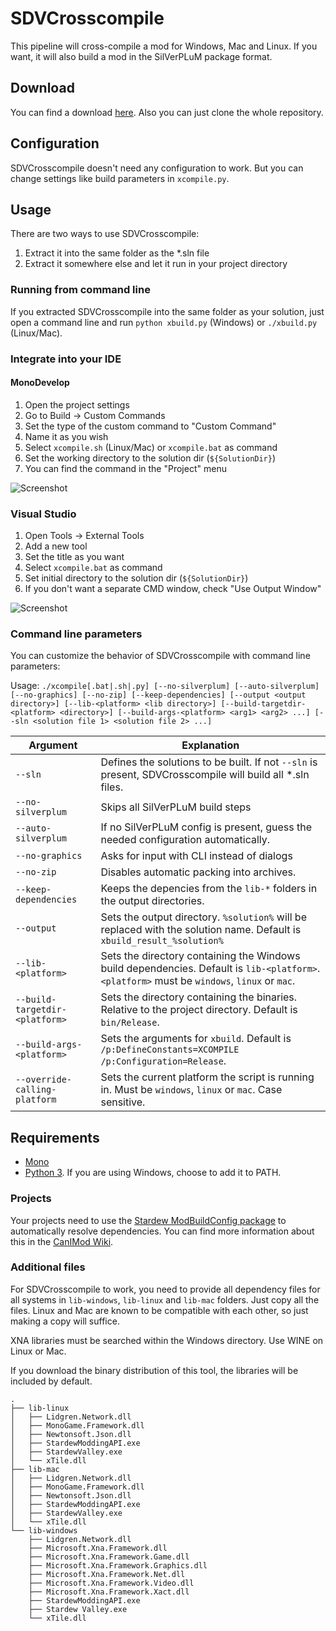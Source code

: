 # SDVCrosscompile

This pipeline will cross-compile a mod for Windows, Mac and Linux.
If you want, it will also build
a mod in the SilVerPLuM package format.

## Download

You can find a download [here](https://github.com/rumangerst/SDVCrosscompile/releases). Also you can just clone the whole repository.

## Configuration

SDVCrosscompile doesn't need any configuration to work. But you can
change settings like build parameters in `xcompile.py`.

## Usage

There are two ways to use SDVCrosscompile:

1. Extract it into the same folder as the \*.sln file
2. Extract it somewhere else and let it run in your project directory

### Running from command line

If you extracted SDVCrosscompile into the same folder as your solution, just open a command line and run `python xbuild.py` (Windows) or `./xbuild.py` (Linux/Mac).

### Integrate into your IDE

#### MonoDevelop

1. Open the project settings
2. Go to Build -> Custom Commands
3. Set the type of the custom command to "Custom Command"
4. Name it as you wish
5. Select `xcompile.sh` (Linux/Mac) or `xcompile.bat` as command
6. Set the working directory to the solution dir (`${SolutionDir}`)
7. You can find the command in the "Project" menu

![Screenshot](https://rumangerst.github.io/SDVCrosscompile/docs/monodevelop-setup.png)

### Visual Studio

1. Open Tools -> External Tools
2. Add a new tool
3. Set the title as you want
4. Select `xcompile.bat` as command
5. Set initial directory to the solution dir (`${SolutionDir}`)
6. If you don't want a separate CMD window, check "Use Output Window"

![Screenshot](https://rumangerst.github.io/SDVCrosscompile/docs/vs-setup.png)

### Command line parameters

You can customize the behavior of SDVCrosscompile with command line parameters:

Usage: `./xcompile[.bat|.sh|.py] [--no-silverplum] [--auto-silverplum] [--no-graphics] [--no-zip] [--keep-dependencies] [--output <output directory>] [--lib-<platform> <lib directory>] [--build-targetdir-<platform> <directory>] [--build-args-<platform> <arg1> <arg2> ...] [--sln <solution file 1> <solution file 2> ...]`

|Argument|Explanation|
|--------|-----------|
|`--sln` | Defines the solutions to be built. If not `--sln` is present, SDVCrosscompile will build all \*.sln files. |
|`--no-silverplum` | Skips all SilVerPLuM build steps |
|`--auto-silverplum` | If no SilVerPLuM config is present, guess the needed configuration automatically. |
|`--no-graphics` | Asks for input with CLI instead of dialogs |
|`--no-zip` | Disables automatic packing into archives. |
|`--keep-dependencies` | Keeps the depencies from the `lib-*` folders in the output directories.|
|`--output` | Sets the output directory. `%solution%` will be replaced with the solution name. Default is `xbuild_result_%solution%` |
|`--lib-<platform>` | Sets the directory containing the Windows build dependencies. Default is `lib-<platform>`. `<platform>` must be `windows`, `linux` or `mac`.|
|`--build-targetdir-<platform>` | Sets the directory containing the binaries. Relative to the project directory. Default is `bin/Release`. |
|`--build-args-<platform>` | Sets the arguments for `xbuild`. Default is `/p:DefineConstants=XCOMPILE /p:Configuration=Release`. |
|`--override-calling-platform` | Sets the current platform the script is running in. Must be `windows`, `linux` or `mac`. Case sensitive. |



## Requirements

* [Mono](http://www.mono-project.com/)
* [Python 3](https://www.python.org/). If you are using Windows, choose to add it to PATH.

### Projects

Your projects need to use the [Stardew ModBuildConfig package](https://www.nuget.org/packages/Pathoschild.Stardew.ModBuildConfig) to automatically resolve dependencies.
You can find more information about this in the [CanIMod Wiki](http://canimod.com/guides/crossplatforming-a-smapi-mod).

### Additional files
For SDVCrosscompile to work, you need to provide all dependency files for all systems
in `lib-windows`, `lib-linux` and `lib-mac` folders. Just copy all the files.
Linux and Mac are known to be compatible with each other, so just making a copy will suffice.

XNA libraries must be searched within the Windows directory. Use WINE on Linux or Mac.

If you download the binary distribution of this tool, the libraries will be included by default.

```
.
├── lib-linux
│   ├── Lidgren.Network.dll
│   ├── MonoGame.Framework.dll
│   ├── Newtonsoft.Json.dll
│   ├── StardewModdingAPI.exe
│   ├── StardewValley.exe
│   └── xTile.dll
├── lib-mac
│   ├── Lidgren.Network.dll
│   ├── MonoGame.Framework.dll
│   ├── Newtonsoft.Json.dll
│   ├── StardewModdingAPI.exe
│   ├── StardewValley.exe
│   └── xTile.dll
└── lib-windows
    ├── Lidgren.Network.dll
    ├── Microsoft.Xna.Framework.dll
    ├── Microsoft.Xna.Framework.Game.dll
    ├── Microsoft.Xna.Framework.Graphics.dll
    ├── Microsoft.Xna.Framework.Net.dll
    ├── Microsoft.Xna.Framework.Video.dll
    ├── Microsoft.Xna.Framework.Xact.dll
    ├── StardewModdingAPI.exe
    ├── Stardew Valley.exe
    └── xTile.dll
```
